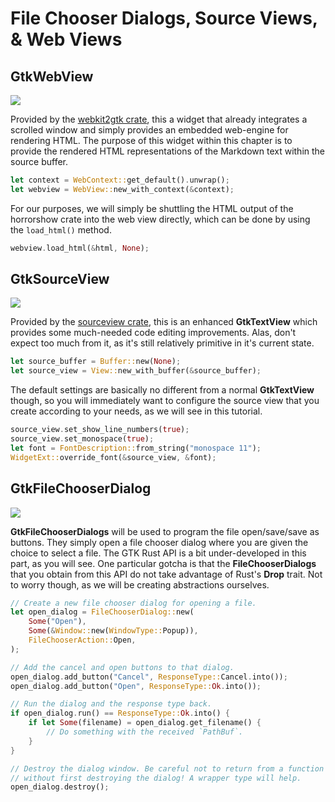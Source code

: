 # File Chooser Dialogs, Source Views, & Web Views 

## GtkWebView

<img src="images/web_view.png" />

Provided by the [webkit2gtk crate](https://crates.io/crates/webkit2gtk), this a widget that
already integrates a scrolled window and simply provides an embedded web-engine for rendering
HTML. The purpose of this widget within this chapter is to provide the rendered HTML
representations of the Markdown text within the source buffer.

```rust
let context = WebContext::get_default().unwrap();
let webview = WebView::new_with_context(&context);
```

For our purposes, we will simply be shuttling the HTML output of the horrorshow crate into
the web view directly, which can be done by using the `load_html()` method.

```rust
webview.load_html(&html, None);
```

## GtkSourceView

<img src="images/source_view.png" />

Provided by the [sourceview crate](https://crates.io/crates/sourceview), this is an enhanced
**GtkTextView** which provides some much-needed code editing improvements. Alas, don't expect
too much from it, as it's still relatively primitive in it's current state.

```rust
let source_buffer = Buffer::new(None);
let source_view = View::new_with_buffer(&source_buffer);
```

The default settings are basically no different from a normal **GtkTextView** though, so
you will immediately want to configure the source view that you create according to your
needs, as we will see in this tutorial.

```rust
source_view.set_show_line_numbers(true);
source_view.set_monospace(true);
let font = FontDescription::from_string("monospace 11");
WidgetExt::override_font(&source_view, &font);
```

## GtkFileChooserDialog

<img src="images/file_chooser_dialog.png" />

**GtkFileChooserDialogs** will be used to program the file open/save/save as buttons. They
simply open a file chooser dialog where you are given the choice to select a file. The GTK
Rust API is a bit under-developed in this part, as you will see. One particular gotcha is
that the **FileChooserDialogs** that you obtain from this API do not take advantage of
Rust's **Drop** trait. Not to worry though, as we will be creating abstractions ourselves.

```rust
// Create a new file chooser dialog for opening a file.
let open_dialog = FileChooserDialog::new(
    Some("Open"),
    Some(&Window::new(WindowType::Popup)),
    FileChooserAction::Open,
);

// Add the cancel and open buttons to that dialog.
open_dialog.add_button("Cancel", ResponseType::Cancel.into());
open_dialog.add_button("Open", ResponseType::Ok.into());

// Run the dialog and the response type back.
if open_dialog.run() == ResponseType::Ok.into() {
    if let Some(filename) = open_dialog.get_filename() {
        // Do something with the received `PathBuf`.
    }
}

// Destroy the dialog window. Be careful not to return from a function
// without first destroying the dialog! A wrapper type will help.
open_dialog.destroy();
```
